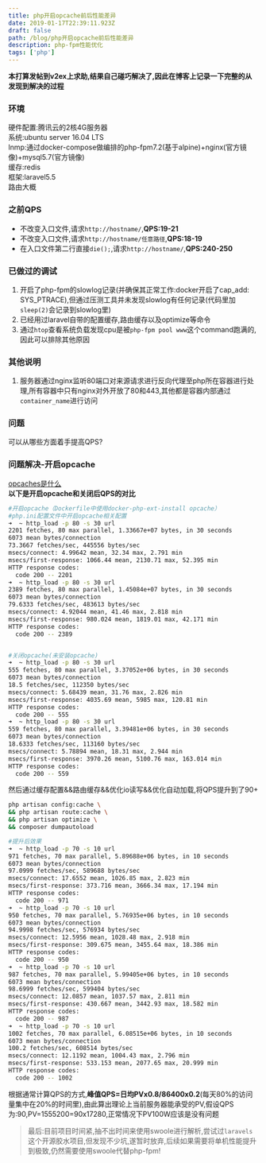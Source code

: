 ```yaml
---
title: php开启opcache前后性能差异
date: 2019-01-17T22:39:11.923Z
draft: false
path: /blog/php开启opcache前后性能差异
description: php-fpm性能优化
tags: ['php']
---
```



**本打算发帖到v2ex上求助,结果自己碰巧解决了,因此在博客上记录一下完整的从发现到解决的过程**   

### 环境
硬件配置:腾讯云的2核4G服务器  
系统:ubuntu server 16.04 LTS  
lnmp:通过docker-compose做编排的php-fpm7.2(基于alpine)+nginx(官方镜像)+mysql5.7(官方镜像)  
缓存:redis  
框架:laravel5.5  
路由大概

### 之前QPS
* 不改变入口文件,请求`http://hostname/`,**QPS:19-21**
* 不改变入口文件,请求`http://hostname/任意路径`,**QPS:18-19**
* 在入口文件第二行直接`die();`,请求`http://hostname/`,**QPS:240-250**

### 已做过的调试
1. 开启了php-fpm的slowlog记录(并确保其正常工作:docker开启了cap_add: SYS_PTRACE),但通过压测工具并未发现slowlog有任何记录(代码里加`sleep(2)`会记录到slowlog里)
2. 已经用过laravel自带的配置缓存,路由缓存以及optimize等命令  
3. 通过`htop`查看系统负载发现cpu是被`php-fpm pool www`这个command跑满的,因此可以排除其他原因

### 其他说明
1. 服务器通过nginx监听80端口对来源请求进行反向代理至php所在容器进行处理,所有容器中只有nginx对外开放了80和443,其他都是容器内部通过`container_name`进行访问

### 问题
可以从哪些方面着手提高QPS?


### 问题解决-开启opcache
[opcaches是什么](http://php.net/manual/zh/intro.opcache.php)  
**以下是开启opcache和关闭后QPS的对比**  
```bash
#开启opcache（Dockerfile中使用docker-php-ext-install opcache）
#php.ini配置文件中开启opcache相关配置
➜  ~ http_load -p 80 -s 30 url
2201 fetches, 80 max parallel, 1.33667e+07 bytes, in 30 seconds
6073 mean bytes/connection
73.3667 fetches/sec, 445556 bytes/sec
msecs/connect: 4.99642 mean, 32.34 max, 2.791 min
msecs/first-response: 1066.44 mean, 2130.71 max, 52.395 min
HTTP response codes:
  code 200 -- 2201
➜  ~ http_load -p 80 -s 30 url
2389 fetches, 80 max parallel, 1.45084e+07 bytes, in 30 seconds
6073 mean bytes/connection
79.6333 fetches/sec, 483613 bytes/sec
msecs/connect: 4.92044 mean, 41.46 max, 2.818 min
msecs/first-response: 980.024 mean, 1819.01 max, 42.171 min
HTTP response codes:
  code 200 -- 2389


#关闭opcache(未安装opcache)
➜  ~ http_load -p 80 -s 30 url
555 fetches, 80 max parallel, 3.37052e+06 bytes, in 30 seconds
6073 mean bytes/connection
18.5 fetches/sec, 112350 bytes/sec
msecs/connect: 5.68439 mean, 31.76 max, 2.826 min
msecs/first-response: 4035.69 mean, 5985 max, 120.81 min
HTTP response codes:
  code 200 -- 555
➜  ~ http_load -p 80 -s 30 url
559 fetches, 80 max parallel, 3.39481e+06 bytes, in 30 seconds
6073 mean bytes/connection
18.6333 fetches/sec, 113160 bytes/sec
msecs/connect: 5.78894 mean, 18.31 max, 2.944 min
msecs/first-response: 3970.26 mean, 5100.76 max, 163.014 min
HTTP response codes:
  code 200 -- 559
```
然后通过缓存配置&&路由缓存&&优化io读写&&优化自动加载,将QPS提升到了90+
```bash
php artisan config:cache \
&& php artisan route:cache \
&& php artisan optimize \
&& composer dumpautoload

#提升后效果
➜  ~ http_load -p 70 -s 10 url
971 fetches, 70 max parallel, 5.89688e+06 bytes, in 10 seconds
6073 mean bytes/connection
97.0999 fetches/sec, 589688 bytes/sec
msecs/connect: 17.6552 mean, 1026.85 max, 2.823 min
msecs/first-response: 373.716 mean, 3666.34 max, 17.194 min
HTTP response codes:
  code 200 -- 971
➜  ~ http_load -p 70 -s 10 url
950 fetches, 70 max parallel, 5.76935e+06 bytes, in 10 seconds
6073 mean bytes/connection
94.9998 fetches/sec, 576934 bytes/sec
msecs/connect: 12.5956 mean, 1028.48 max, 2.918 min
msecs/first-response: 309.675 mean, 3455.64 max, 18.386 min
HTTP response codes:
  code 200 -- 950
➜  ~ http_load -p 70 -s 10 url
987 fetches, 70 max parallel, 5.99405e+06 bytes, in 10 seconds
6073 mean bytes/connection
98.6999 fetches/sec, 599404 bytes/sec
msecs/connect: 12.0857 mean, 1037.57 max, 2.811 min
msecs/first-response: 430.667 mean, 3442.93 max, 18.582 min
HTTP response codes:
  code 200 -- 987
➜  ~ http_load -p 70 -s 10 url
1002 fetches, 70 max parallel, 6.08515e+06 bytes, in 10 seconds
6073 mean bytes/connection
100.2 fetches/sec, 608514 bytes/sec
msecs/connect: 12.1192 mean, 1004.43 max, 2.796 min
msecs/first-response: 533.153 mean, 2077.65 max, 20.999 min
HTTP response codes:
  code 200 -- 1002
```

根据通常计算QPS的方式,**峰值QPS=日均PVx0.8/86400x0.2**(每天80%的访问量集中在20%的时间里),由此算出理论上当前服务器能承受的PV,假设QPS为:90,PV=1555200=90x17280,正常情况下PV100W应该是没有问题  

> 最后:目前项目时间紧,抽不出时间来使用swoole进行解析,尝试过`laravels`这个开源胶水项目,但发现不少坑,遂暂时放弃,后续如果需要将单机性能提升到极致,仍然需要使用swoole代替php-fpm!

